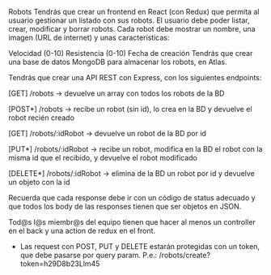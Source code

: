 Robots
Tendrás que crear un frontend en React (con Redux) que permita al usuario gestionar un listado con sus robots. El usuario debe poder listar, crear, modificar y borrar robots. Cada robot debe mostrar un nombre, una imagen (URL de internet) y unas características:

Velocidad (0-10)
Resistencia (0-10)
Fecha de creación
Tendrás que crear una base de datos MongoDB para almacenar los robots, en Atlas.

Tendrás que crear una API REST con Express, con los siguientes endpoints:

[GET] /robots -> devuelve un array con todos los robots de la BD

[POST*] /robots -> recibe un robot (sin id), lo crea en la BD y devuelve el robot recién creado

[GET] /robots/:idRobot -> devuelve un robot de la BD por id

[PUT*] /robots/:idRobot -> recibe un robot, modifica en la BD el robot con la misma id que el recibido, y devuelve el robot modificado

[DELETE*] /robots/:idRobot -> elimina de la BD un robot por id y devuelve un objeto con la id

Recuerda que cada response debe ir con un código de status adecuado y que todos los body de las responses tienen que ser objetos en JSON.

Tod@s l@s miembr@s del equipo tienen que hacer al menos un controller en el back y una action de redux en el front.

- Las request con POST, PUT y DELETE estarán protegidas con un token, que debe pasarse por query param. P.e.: /robots/create?token=h29D8b23Llm45
